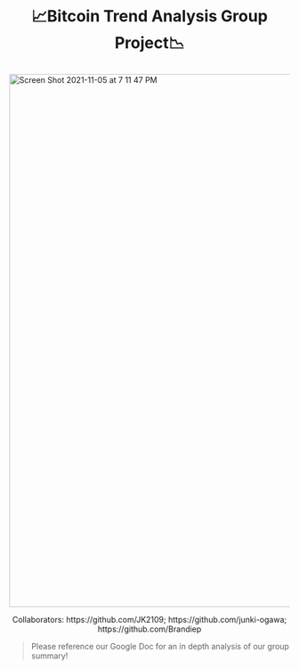 # <p align="center">:chart_with_upwards_trend:Bitcoin Trend Analysis Group Project:chart_with_downwards_trend:</p>
<img width="957" alt="Screen Shot 2021-11-05 at 7 11 47 PM" src="https://user-images.githubusercontent.com/91695375/140589747-5ac6c727-f809-40ed-8d1c-4646c774ab7a.png">
<p align="center">Collaborators: https://github.com/JK2109; https://github.com/junki-ogawa; https://github.com/Brandiep</p>

>Please reference our Google Doc for an in depth analysis of our group summary!
